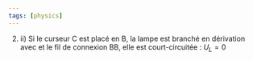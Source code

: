 ```yaml
---
tags: [physics]
---
```


2) ii) Si le curseur C est placé en B, la lampe est branché en dérivation avec et le fil de connexion BB, elle est court-circuitée : $U_L=0$